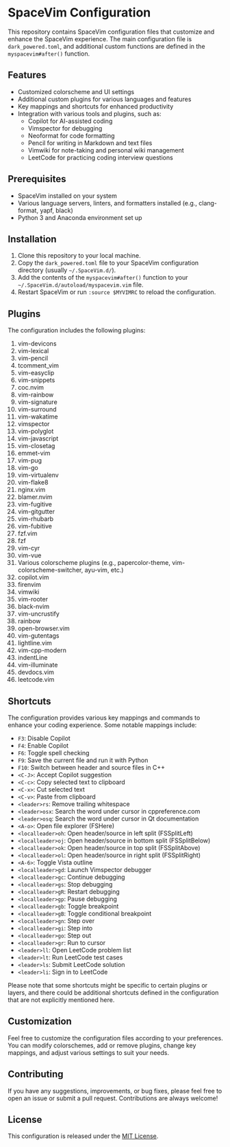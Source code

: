 # SpaceVim Configuration

This repository contains SpaceVim configuration files that customize and enhance the SpaceVim experience. The main configuration file is `dark_powered.toml`, and additional custom functions are defined in the `myspacevim#after()` function.

## Features

- Customized colorscheme and UI settings
- Additional custom plugins for various languages and features
- Key mappings and shortcuts for enhanced productivity
- Integration with various tools and plugins, such as:
  - Copilot for AI-assisted coding
  - Vimspector for debugging
  - Neoformat for code formatting
  - Pencil for writing in Markdown and text files
  - Vimwiki for note-taking and personal wiki management
  - LeetCode for practicing coding interview questions

## Prerequisites

- SpaceVim installed on your system
- Various language servers, linters, and formatters installed (e.g., clang-format, yapf, black)
- Python 3 and Anaconda environment set up

## Installation

1. Clone this repository to your local machine.
2. Copy the `dark_powered.toml` file to your SpaceVim configuration directory (usually `~/.SpaceVim.d/`).
3. Add the contents of the `myspacevim#after()` function to your `~/.SpaceVim.d/autoload/myspacevim.vim` file.
4. Restart SpaceVim or run `:source $MYVIMRC` to reload the configuration.

## Plugins

The configuration includes the following plugins:

1. vim-devicons
2. vim-lexical
3. vim-pencil
4. tcomment_vim
5. vim-easyclip
6. vim-snippets
7. coc.nvim
8. vim-rainbow
9. vim-signature
10. vim-surround
11. vim-wakatime
12. vimspector
13. vim-polyglot
14. vim-javascript
15. vim-closetag
16. emmet-vim
17. vim-pug
18. vim-go
19. vim-virtualenv
20. vim-flake8
21. nginx.vim
22. blamer.nvim
23. vim-fugitive
24. vim-gitgutter
25. vim-rhubarb
26. vim-fubitive
27. fzf.vim
28. fzf
29. vim-cyr
30. vim-vue
31. Various colorscheme plugins (e.g., papercolor-theme, vim-colorscheme-switcher, ayu-vim, etc.)
32. copilot.vim
33. firenvim
34. vimwiki
35. vim-rooter
36. black-nvim
37. vim-uncrustify
38. rainbow
39. open-browser.vim
40. vim-gutentags
41. lightline.vim
42. vim-cpp-modern
43. indentLine
44. vim-illuminate
45. devdocs.vim
46. leetcode.vim

## Shortcuts

The configuration provides various key mappings and commands to enhance your coding experience. Some notable mappings include:

- `F3`: Disable Copilot
- `F4`: Enable Copilot
- `F6`: Toggle spell checking
- `F9`: Save the current file and run it with Python
- `F10`: Switch between header and source files in C++
- `<C-J>`: Accept Copilot suggestion
- `<C-c>`: Copy selected text to clipboard
- `<C-x>`: Cut selected text
- `<C-v>`: Paste from clipboard
- `<leader>rs`: Remove trailing whitespace
- `<leader>osx`: Search the word under cursor in cppreference.com
- `<leader>osq`: Search the word under cursor in Qt documentation
- `<A-o>`: Open file explorer (FSHere)
- `<localleader>oh`: Open header/source in left split (FSSplitLeft)
- `<localleader>oj`: Open header/source in bottom split (FSSplitBelow)
- `<localleader>ok`: Open header/source in top split (FSSplitAbove)
- `<localleader>ol`: Open header/source in right split (FSSplitRight)
- `<A-6>`: Toggle Vista outline
- `<localleader>gd`: Launch Vimspector debugger
- `<localleader>gc`: Continue debugging
- `<localleader>gs`: Stop debugging
- `<localleader>gR`: Restart debugging
- `<localleader>gp`: Pause debugging
- `<localleader>gb`: Toggle breakpoint
- `<localleader>gB`: Toggle conditional breakpoint
- `<localleader>gn`: Step over
- `<localleader>gi`: Step into
- `<localleader>go`: Step out
- `<localleader>gr`: Run to cursor
- `<leader>ll`: Open LeetCode problem list
- `<leader>lt`: Run LeetCode test cases
- `<leader>ls`: Submit LeetCode solution
- `<leader>li`: Sign in to LeetCode

Please note that some shortcuts might be specific to certain plugins or layers, and there could be additional shortcuts defined in the configuration that are not explicitly mentioned here.

## Customization

Feel free to customize the configuration files according to your preferences. You can modify colorschemes, add or remove plugins, change key mappings, and adjust various settings to suit your needs.

## Contributing

If you have any suggestions, improvements, or bug fixes, please feel free to open an issue or submit a pull request. Contributions are always welcome!

## License

This configuration is released under the [MIT License](LICENSE).
